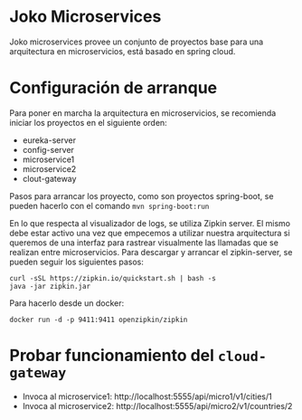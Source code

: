 # Joko Microservices
Joko microservices provee un conjunto de proyectos base para una arquitectura en microservicios, 
está basado en spring cloud.

# Configuración de arranque 
Para poner en marcha la arquitectura en microservicios, se recomienda iniciar los proyectos en el siguiente orden:
- eureka-server
- config-server
- microservice1
- microservice2
- clout-gateway

Pasos para arrancar los proyecto, como son proyectos spring-boot, se pueden hacerlo con el comando `mvn spring-boot:run`

En lo que respecta al visualizador de logs, se utiliza Zipkin server. El mismo debe estar activo una vez que empecemos a utilizar nuestra arquitectura si queremos de una interfaz para rastrear visualmente las llamadas que se realizan entre microservicios. 
Para descargar y arrancar el zipkin-server, se pueden seguir los siguientes pasos:
```
curl -sSL https://zipkin.io/quickstart.sh | bash -s
java -jar zipkin.jar
```
Para hacerlo desde un docker:
```
docker run -d -p 9411:9411 openzipkin/zipkin
```

# Probar funcionamiento del `cloud-gateway`

- Invoca al microservice1: http://localhost:5555/api/micro1/v1/cities/1 
- Invoca al microservice2: http://localhost:5555/api/micro2/v1/countries/2


